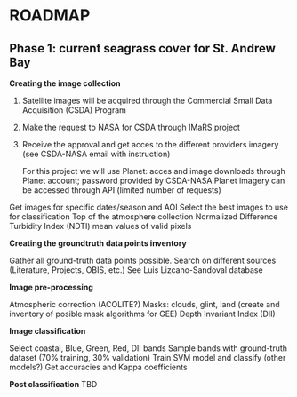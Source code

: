 # ROADMAP

## Phase 1: current seagrass cover for St. Andrew Bay

**Creating the image collection** 

1. Satellite images will be acquired through the Commercial Small Data Acquisition (CSDA) Program
2. Make the request to NASA for CSDA through IMaRS project
3. Receive the approval and get acces to the different providers imagery (see CSDA-NASA email with instruction)
   
   For this project we will use Planet: acces and image downloads through Planet account; password provided by CSDA-NASA
   Planet imagery can be accessed through API (limited number of requests)

Get images for specific dates/season and AOI
Select the best images to use for classification
  Top of the atmosphere collection
  Normalized Difference Turbidity Index (NDTI) mean values of valid pixels
  
**Creating the groundtruth data points inventory**

Gather all ground-truth data points possible. Search on different sources (Literature, Projects, OBIS, etc.)
See Luis Lizcano-Sandoval database 

**Image pre-processing**

Atmospheric correction (ACOLITE?)
Masks: clouds, glint, land (create and inventory of posible mask algorithms for GEE)
Depth Invariant Index (DII)

**Image classification**

Select coastal, Blue, Green, Red, DII bands
Sample bands with ground-truth dataset (70% training, 30% validation) 
Train SVM model and classify (other models?)
Get accuracies and Kappa coefficients

**Post classification**
TBD





